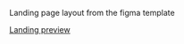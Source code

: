 Landing page layout from the figma template

[Landing preview](https://github.com/phoenixfan86/Positivus_landing/blob/main/img/Positivus_1.png)
